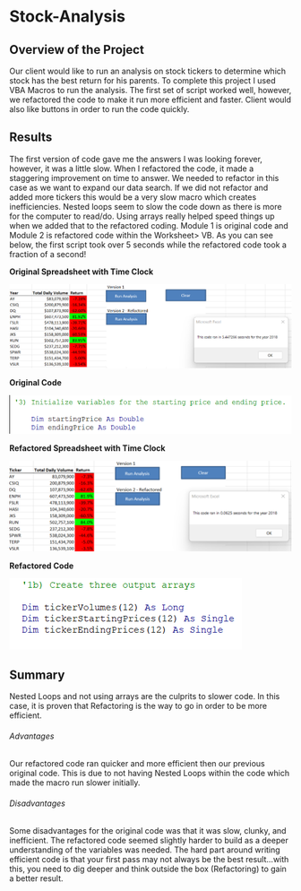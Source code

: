 # **Stock-Analysis**

## **Overview of the Project**
 Our client would like to run an analysis on stock tickers to determine which stock has the best return for his parents. To complete this project I used VBA Macros to run the analysis. The first set of script worked well, however, we refactored the code to make it run more efficient and faster. Client would also like buttons in order to run the code quickly. 
 
## **Results**
The first version of code gave me the answers I was looking forever, however, it was a little slow. When I refactored the code, it made a staggering improvement on time to answer. We needed to refactor in this case as we want to expand our data search. If we did not refactor and added more tickers this would be a very slow macro which creates inefficiencies. Nested loops seem to slow the code down as there is more for the computer to read/do. Using arrays really helped speed things up when we added that to the refactored coding. Module 1 is original code and Module 2 is refactored code within the Worksheet> VB. As you can see below, the first script took over 5 seconds while the refactored code took a fraction of a second!

**Original Spreadsheet with Time Clock**

![2018 Analysis- Original Script](https://github.com/Adam-Warrick/Stock-Analysis/blob/main/2018%20Analysis%20-%20Original%20Script.png)

**Original Code**

![2018 Orginal Dim Code](https://github.com/Adam-Warrick/Stock-Analysis/blob/main/2018%20Original%20Dim%20Code.png)

**Refactored Spreadsheet with Time Clock**

![2018 Analysis - Refactored Script](https://github.com/Adam-Warrick/Stock-Analysis/blob/main/2018%20Analysis%20-%20Refactored%20Script.png)

**Refactored Code**

![2018 Recap - Arrays](https://github.com/Adam-Warrick/Stock-Analysis/blob/main/2018%20Recap%20-%20Arrays.png)

## **Summary**
Nested Loops and not using arrays are the culprits to slower code. In this case, it is proven that Refactoring is the way to go in order to be more efficient.

###### Advantages
Our refactored code ran quicker and more efficient then our previous original code. This is due to not having Nested Loops within the code which made the macro run slower initially. 

###### Disadvantages
Some disadvantages for the original code was that it was slow, clunky, and inefficient. The refactored code seemed slightly harder to build as a deeper understanding of the variables was needed. The hard part around writing efficient code is that your first pass may not always be the best result...with this, you need to dig deeper and think outside the box (Refactoring) to gain a better result. 
